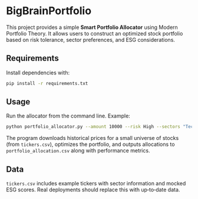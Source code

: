 # BigBrainPortfolio

This project provides a simple **Smart Portfolio Allocator** using Modern Portfolio Theory.
It allows users to construct an optimized stock portfolio based on risk tolerance,
sector preferences, and ESG considerations.

## Requirements

Install dependencies with:

```bash
pip install -r requirements.txt
```

## Usage

Run the allocator from the command line. Example:

```bash
python portfolio_allocator.py --amount 10000 --risk High --sectors "Technology,Healthcare" --esg --nstocks 8
```

The program downloads historical prices for a small universe of stocks
(from `tickers.csv`), optimizes the portfolio, and outputs allocations to
`portfolio_allocation.csv` along with performance metrics.

## Data

`tickers.csv` includes example tickers with sector information and mocked ESG scores.
Real deployments should replace this with up‑to‑date data.

